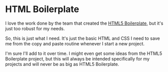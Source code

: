 # HTML Boilerplate
I love the work done by the team that created the [HTML5 Boilerplate](https://html5boilerplate.com/), but it's just too robust for my needs.

So, this is just what I need. It's just the basic HTML and CSS I need to save me from the copy and paste routine whenever I start a new project.

I'm sure I'll add to it over time. I might even get some ideas from the HTML5 Boilerplate project, but this will always be intended specifically for my projects and will never be as big as HTML5 Boilerplate.
